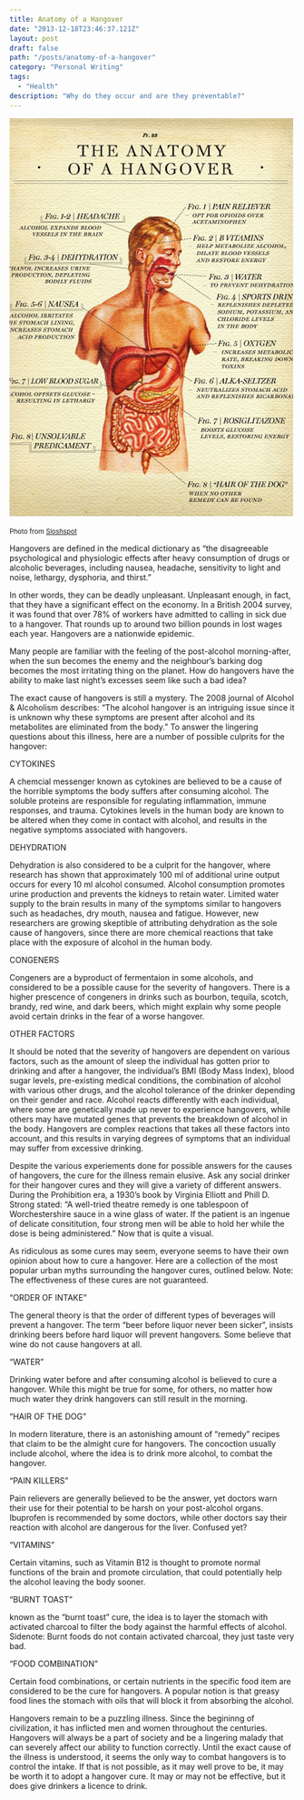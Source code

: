 ```yaml
---
title: Anatomy of a Hangover
date: "2013-12-18T23:46:37.121Z"
layout: post
draft: false
path: "/posts/anatomy-of-a-hangover"
category: "Personal Writing"
tags:
  - "Health"
description: "Why do they occur and are they preventable?"
---
```


![photo](./1.jpg)

<small>Photo from <a href="https://t.umblr.com/redirect?z=https%3A%2F%2Fwww.flickr.com%2Fphotos%2F35221084%40N08%2F3432086555%2F&t=NTI2M2EwMDA5Y2JjMjc4MDFmYWNkODQ3ZTZmYmUwOTRiODdlMjkzMCxPSmZhZnF1TA%3D%3D&b=t%3A2tF3hWVD2lUpt_wUkxXQjw&p=https%3A%2F%2Fjuded.tumblr.com%2Fpost%2F146080553822%2Fanatomy-of-a-hangover&m=1">Sloshspot</a></small>

Hangovers are defined in the medical dictionary as “the disagreeable psychological and physiologic effects after heavy consumption of drugs or alcoholic beverages, including nausea, headache, sensitivity to light and noise, lethargy, dysphoria, and thirst.” 

In other words, they can be deadly unpleasant. Unpleasant enough, in fact, that they have a significant effect on the economy. In a British 2004 survey, it was found that over 78% of workers have admitted to calling in sick due to a hangover. That rounds up to around two billion pounds in lost wages each year. Hangovers are a nationwide epidemic. 

Many people are familiar with the feeling of the post-alcohol morning-after, when the sun becomes the enemy and the neighbour’s barking dog becomes the most irritating thing on the planet. How do hangovers have the ability to make last night’s excesses seem like such a bad idea? 

The exact cause of hangovers is still a mystery. The 2008 journal of Alcohol & Alcoholism describes: “The alcohol hangover is an intriguing issue since it is unknown why these symptoms are present after alcohol and its metabolites are eliminated from the body.” To answer the lingering questions about this illness, here are a number of possible culprits for the hangover: 


CYTOKINES 

A chemcial messenger known as cytokines are believed to be a cause of the horrible symptoms the body suffers after consuming alcohol. The soluble proteins are responsible for regulating inflammation, immune responses, and trauma. Cytokines levels in the human body are known to be altered when they come in contact with alcohol, and results in the negative symptoms associated with hangovers. 

DEHYDRATION 

Dehydration is also considered to be a culprit for the hangover, where research has shown that approximately 100 ml of additional urine output occurs for every 10 ml alcohol consumed. Alcohol consumption promotes urine production and prevents the kidneys to retain water. Limited water supply to the brain results in many of the symptoms similar to hangovers such as headaches, dry mouth, nausea and fatigue. However, new researchers are growing skeptible of attributing dehydration as the sole cause of hangovers, since there are more chemical reactions that take place with the exposure of alcohol in the human body. 

CONGENERS 

Congeners are a byproduct of fermentaion in some alcohols, and considered to be a possible cause for the severity of hangovers. There is a higher prescence of congeners in drinks such as bourbon, tequila, scotch, brandy, red wine, and dark beers, which might explain why some people avoid certain drinks in the fear of a worse hangover. 

OTHER FACTORS 

It should be noted that the severity of hangovers are dependent on various factors, such as the amount of sleep the individual has gotten prior to drinking and after a hangover, the individual’s BMI (Body Mass Index), blood sugar levels, pre-existing medical conditions, the combination of alcohol with various other drugs, and the alcohol tolerance of the drinker depending on their gender and race. Alcohol reacts differently with each individual, where some are genetically made up never to experience hangovers, while others may have mutated genes that prevents the breakdown of alcohol in the body. Hangovers are complex reactions that takes all these factors into account, and this results in varying degrees of symptoms that an individual may suffer from excessive drinking. 

Despite the various experiements done for possible answers for the causes of hangovers, the cure for the illness remain elusive. Ask any social drinker for their hangover cures and they will give a variety of different answers. During the Prohibition era, a 1930’s book by Virginia Elliott and Phill D. Strong stated: “A well-tried theatre remedy is one tablespoon of Worchestershire sauce in a wine glass of water. If the patient is an ingenue of delicate consititution, four strong men will be able to hold her while the dose is being administered.” Now that is quite a visual. 

As ridiculous as some cures may seem, everyone seems to have their own opinion about how to cure a hangover. Here are a collection of the most popular urban myths surrounding the hangover cures, outlined below. Note: The effectiveness of these cures are not guaranteed. 


“ORDER OF INTAKE” 

The general theory is that the order of different types of beverages will prevent a hangover. The term “beer before liquor never been sicker”, insists drinking beers before hard liquor will prevent hangovers. Some believe that wine do not cause hangovers at all. 

“WATER” 

Drinking water before and after consuming alcohol is believed to cure a hangover. While this might be true for some, for others, no matter how much water they drink hangovers can still result in the morning. 

“HAIR OF THE DOG” 

In modern literature, there is an astonishing amount of “remedy” recipes that claim to be the almight cure for hangovers. The concoction usually include alcohol, where the idea is to drink more alcohol, to combat the hangover. 

“PAIN KILLERS” 

Pain relievers are generally believed to be the answer, yet doctors warn their use for their potential to be harsh on your post-alcohol organs. Ibuprofen is recommended by some doctors, while other doctors say their reaction with alcohol are dangerous for the liver. Confused yet? 

“VITAMINS” 

Certain vitamins, such as Vitamin B12 is thought to promote normal functions of the brain and promote circulation, that could potentially help the alcohol leaving the body sooner. 

“BURNT TOAST” 

known as the “burnt toast” cure, the idea is to layer the stomach with activated charcoal to filter the body against the harmful effects of alcohol. Sidenote: Burnt foods do not contain activated charcoal, they just taste very bad. 

“FOOD COMBINATION” 

Certain food combinations, or certain nutrients in the specific food item are considered to be the cure for hangovers. A popular notion is that greasy food lines the stomach with oils that will block it from absorbing the alcohol.

Hangovers remain to be a puzzling illness. Since the begininng of civilization, it has inflicted men and women throughout the centuries. Hangovers will always be a part of society and be a lingering malady that can severely affect our ability to function correctly. Until the exact cause of the illness is understood, it seems the only way to combat hangovers is to control the intake. If that is not possible, as it may well prove to be, it may be worth it to adopt a hangover cure. It may or may not be effective, but it does give drinkers a licence to drink.
